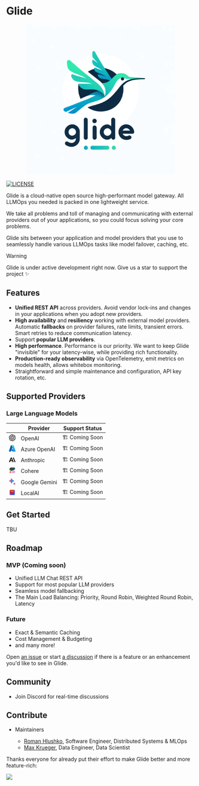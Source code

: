 # Glide
<div style="text-align: center;">
    <img src="docs/images/glide.png" width="400px" alt="Glide GH Header" />
</div>

[![LICENSE](https://img.shields.io/github/license/modelgateway/glide.svg?style=flat-square&color=%2362d0c6)](https://github.com/modelgateway/glide/blob/main/LICENSE)

Glide is a cloud-native open source high-performant model gateway. All LLMOps you needed is packed in one lightweight service.

We take all problems and toll of managing and communicating with external providers out of your applications,
so you could focus solving your core problems.

Glide sits between your application and model providers that you use to seamlessly handle various LLMOps tasks like
model failover, caching, etc. 

> [!Warning]
> Glide is under active development right now. Give us a star to support the project ✨

## Features

- **Unified REST API** across providers. Avoid vendor lock-ins and changes in your applications when you adopt new providers.
- **High availability** and **resiliency** working with external model providers. Automatic **fallbacks** on provider failures, rate limits, transient errors. Smart retries to reduce communication latency.
- Support **popular LLM providers**.
- **High performance**. Performance is our priority. We want to keep Glide "invisible" for your latency-wise, while providing rich functionality.
- **Production-ready observability** via OpenTelemetry, emit metrics on models health, allows whitebox monitoring.
- Straightforward and simple maintenance and configuration, API key rotation, etc.

## Supported Providers

### Large Language Models

|                                                     | Provider      | Support Status  |
|-----------------------------------------------------|---------------|-----------------|
| <img src="docs/images/openai.svg" width="18" />     | OpenAI        | 🏗️ Coming Soon |
| <img src="docs/images/azure.svg" width="18" />      | Azure OpenAI  | 🏗️ Coming Soon |
| <img src="docs/images/anthropic.svg" width="18" />  | Anthropic     | 🏗️ Coming Soon |
| <img src="docs/images/cohere.png" width="18" />     | Cohere        | 🏗️ Coming Soon |
| <img src="docs/images/bard.svg" width="18" />       | Google Gemini | 🏗️ Coming Soon |
| <img src="docs/images/localai.webp" width="18" />   | LocalAI       | 🏗️ Coming Soon |


## Get Started

TBU

## Roadmap

### MVP (Coming soon)

- Unified LLM Chat REST API
- Support for most popular LLM providers
- Seamless model fallbacking
- The Main Load Balancing: Priority, Round Robin, Weighted Round Robin, Latency

### Future

- Exact & Semantic Caching
- Cost Management & Budgeting
- and many more!

Open [an issue](https://github.com/modelgateway/glide/issues) or start [a discussion](https://github.com/modelgateway/glide/discussions) 
if there is a feature or an enhancement you'd like to see in Glide.

## Community

- Join Discord for real-time discussions

## Contribute

- Maintainers
    
    - [Roman Hlushko](https://github.com/roma-glushko), Software Engineer, Distributed Systems & MLOps
    - [Max Krueger](https://github.com/mkrueger12), Data Engineer, Data Scientist

Thanks everyone for already put their effort to make Glide better and more feature-rich: 

<a href="https://github.com/modelgateway/glide/graphs/contributors">
  <img src="https://contributors-img.web.app/image?repo=modelgateway/glide" />
</a>

